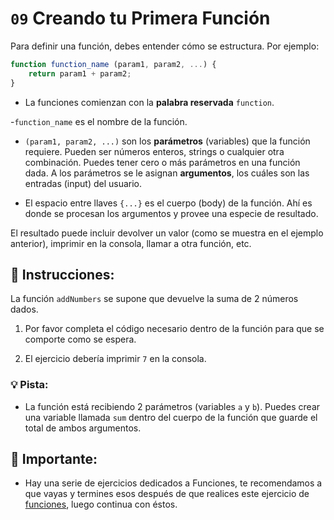 # `09` Creando tu Primera Función

Para definir una función, debes entender cómo se estructura. Por ejemplo:

```js
function function_name (param1, param2, ...) {
    return param1 + param2;
}
```
- La funciones comienzan con la **palabra reservada** `function`.

-`function_name` es el nombre de la función.

- `(param1, param2, ...)` son los **parámetros** (variables) que la función requiere. Pueden ser números enteros, strings o cualquier otra combinación. Puedes tener cero o más parámetros en una función dada. A los parámetros se le asignan **argumentos**, los cuáles son las entradas (input) del usuario.

- El espacio entre llaves `{...}` es el cuerpo (body) de la función. Ahí es donde se procesan los argumentos y provee una especie de resultado.

El resultado puede incluir devolver un valor (como se muestra en el ejemplo anterior), imprimir en la consola, llamar a otra función, etc.

## 📝  Instrucciones:

La función `addNumbers` se supone que devuelve la suma de 2 números dados.

1. Por favor completa el código necesario dentro de la función para que se comporte como se espera.

2. El ejercicio debería imprimir `7` en la consola.

### 💡 Pista:

+ La función está recibiendo 2 parámetros (variables `a` y  `b`). Puedes crear una variable llamada `sum` dentro del cuerpo de la función que guarde el total de ambos argumentos. 

## 🔎 Importante: 

+  Hay una serie de ejercicios dedicados a Funciones, te recomendamos a que vayas y termines esos después de que realices este ejercicio de [funciones](https://github.com/4GeeksAcademy/javascript-functions-exercises-tutorial), luego continua con éstos.
